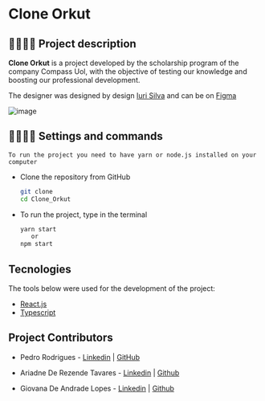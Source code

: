# Clone Orkut
## :woman_office_worker::man_office_worker: Project description

**Clone Orkut** is a project developed by the scholarship program of the company Compass Uol, with the objective of testing our knowledge and boosting our professional development.

The designer was designed by design [Iuri Silva](https://www.instagram.com/iuricode/) and can be on [Figma](https://www.figma.com/file/Yb9IBH56g7T1hdIyZ3BMNO/Desafios---Codel%C3%A2ndia?type=design&node-id=171980-3522&mode=design&t=ukPA5HGeYBaGWiMJ-0)

![image](https://github.com/eupedrorodrigues/Clone_Orkut/assets/122948103/d6bd003f-d6ec-483a-91ed-0f5ffe725efb)


## :woman_office_worker::man_office_worker: Settings and commands

    To run the project you need to have yarn or node.js installed on your computer

* Clone the repository from GitHub

  ```bash
  git clone 
  cd Clone_Orkut
  ```
* To run the project, type in the terminal

  ```bash
  yarn start
     or
  npm start
  ```

## Tecnologies 

The tools below were used for the development of the project:

* [React.js](https://react.dev)
* [Typescript](https://www.typescriptlang.org)

## Project Contributors

* Pedro Rodrigues - [Linkedin](https://www.linkedin.com/in/pedro-rodrigues-50986a262/) | [GitHub](https://github.com/eupedrorodrigues)

* Ariadne De Rezende Tavares - [Linkedin](https://www.linkedin.com/in/ariadne-rezende-13895623b/) | [Github](https://github.com/ariadnerezende)

* Giovana De Andrade Lopes  - [Linkedin](https://www.linkedin.com/in/giovana-lopes-984847251/) | [Github](https://github.com/glopes2003)
